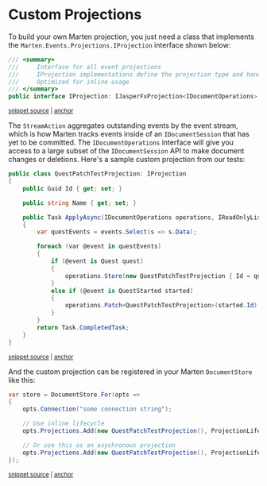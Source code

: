# Custom Projections

To build your own Marten projection, you just need a class that implements the `Marten.Events.Projections.IProjection` interface shown below:

<!-- snippet: sample_IProjection -->
<a id='snippet-sample_iprojection'></a>
```cs
/// <summary>
///     Interface for all event projections
///     IProjection implementations define the projection type and handle its projection document lifecycle
///     Optimized for inline usage
/// </summary>
public interface IProjection: IJasperFxProjection<IDocumentOperations>, IMartenRegistrable
```
<sup><a href='https://github.com/JasperFx/marten/blob/master/src/Marten/Events/Projections/IProjection.cs#L10-L18' title='Snippet source file'>snippet source</a> | <a href='#snippet-sample_iprojection' title='Start of snippet'>anchor</a></sup>
<!-- endSnippet -->

The `StreamAction` aggregates outstanding events by the event stream, which is how Marten tracks events inside of an `IDocumentSession` that has
yet to be committed. The `IDocumentOperations` interface will give you access to a large subset of the `IDocumentSession` API to make document changes
or deletions. Here's a sample custom projection from our tests:

<!-- snippet: sample_QuestPatchTestProjection -->
<a id='snippet-sample_questpatchtestprojection'></a>
```cs
public class QuestPatchTestProjection: IProjection
{
    public Guid Id { get; set; }

    public string Name { get; set; }

    public Task ApplyAsync(IDocumentOperations operations, IReadOnlyList<IEvent> events, CancellationToken cancellation)
    {
        var questEvents = events.Select(s => s.Data);

        foreach (var @event in questEvents)
        {
            if (@event is Quest quest)
            {
                operations.Store(new QuestPatchTestProjection { Id = quest.Id });
            }
            else if (@event is QuestStarted started)
            {
                operations.Patch<QuestPatchTestProjection>(started.Id).Set(x => x.Name, "New Name");
            }
        }
        return Task.CompletedTask;
    }
}
```
<sup><a href='https://github.com/JasperFx/marten/blob/master/src/PatchingTests/Patching/patching_api.cs#L1196-L1223' title='Snippet source file'>snippet source</a> | <a href='#snippet-sample_questpatchtestprojection' title='Start of snippet'>anchor</a></sup>
<!-- endSnippet -->

And the custom projection can be registered in your Marten `DocumentStore` like this:

<!-- snippet: sample_registering_custom_projection -->
<a id='snippet-sample_registering_custom_projection'></a>
```cs
var store = DocumentStore.For(opts =>
{
    opts.Connection("some connection string");

    // Use inline lifecycle
    opts.Projections.Add(new QuestPatchTestProjection(), ProjectionLifecycle.Inline);

    // Or use this as an asychronous projection
    opts.Projections.Add(new QuestPatchTestProjection(), ProjectionLifecycle.Async);
});
```
<sup><a href='https://github.com/JasperFx/marten/blob/master/src/PatchingTests/Patching/patching_api.cs#L1148-L1161' title='Snippet source file'>snippet source</a> | <a href='#snippet-sample_registering_custom_projection' title='Start of snippet'>anchor</a></sup>
<!-- endSnippet -->
